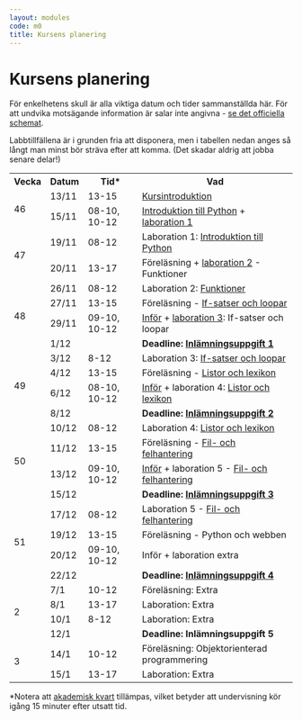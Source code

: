 ```yaml
---
layout: modules
code: m0
title: Kursens planering
---
```


# Kursens planering

För enkelhetens skull är alla viktiga datum och tider sammanställda här. För att undvika motsägande information är salar inte angivna - [se det officiella schemat](https://schema.mau.se/setup/jsp/Schema.jsp?startDatum=idag&intervallTyp=m&intervallAntal=6&sprak=SV&sokMedAND=true&forklaringar=true&resurser=k.DA354A-20192-98092-).

Labbtillfällena är i grunden fria att disponera, men i tabellen nedan anges så långt man minst bör sträva efter att komma. (Det skadar aldrig att jobba senare delar!)

<table class="table" id="plan">
    <tr class="odd header">
        <th>Vecka</th>
        <th>Datum</th>
        <th>Tid*</th>
        <th>Vad</th>
    </tr>
    <tr class="lecture even">
        <td rowspan="2">46</td>
        <td>13/11</td>
        <td>13-15</td>
        <td><a href="/modules/m1/lectures/F01.html">Kursintroduktion</a></td>
    </tr>
    <tr class="laboration even">
        <td>15/11</td>
        <td>08-10, 10-12</td>
        <td><a href="/modules/m1/lectures/F02.html">Introduktion till Python</a> + <a href="/modules/m1/">laboration 1</a></td>
    </tr>
    <tr class="laboration odd">
        <td rowspan="2">47</td>
        <td>19/11</td>
        <td>08-12</td>
        <td>Laboration 1: <a href="/modules/m1/">Introduktion till Python</a></td>
    </tr>
    <tr class="lecture odd">
        <td>20/11</td>
        <td>13-17</td>
        <td>Föreläsning + <a href="/modules/m2/">laboration 2</a> - Funktioner</td>
    </tr>
    <tr class="laboration even">
        <td rowspan="4">48</td>
        <td>26/11</td>
        <td>08-12</td>
        <td>Laboration 2: <a href="/modules/m2/">Funktioner</a></td>
    </tr>
    <tr class="lecture even">
        <td>27/11</td>
        <td>13-15</td>
        <td>Föreläsning - <a href="/modules/m3/lectures/F01.html">If-satser och loopar</a></td>
    </tr>
    <tr class="laboration even">
        <td>29/11</td>
        <td>09-10, 10-12</td>
        <td><a href="/modules/m3/lectures/F02.html">Inför</a> + <a href="/modules/m3/">laboration 3</a>: If-satser och loopar</td>
    </tr>
    <tr class="tenta assignment even">
        <td colspan="2">1/12</td>
        <td><strong>Deadline: <a href="/modules/m2/assignments/U1.html">Inlämningsuppgift 1</a></strong></td>
    </tr>
    <tr class="laboration odd">
        <td rowspan="4">49</td>
        <td>3/12</td>
        <td>8-12</td>
        <td>Laboration 3: <a href="/modules/m3/">If-satser och loopar</a></td>
    </tr>    
    <tr class="lecture odd">
        <td>4/12</td>
        <td>13-15</td>
        <td>Föreläsning - <a href="/modules/m4/lectures/F01.html">Listor och lexikon</a></td>
    </tr>
    <tr class="laboration odd">
        <td>6/12</td>
        <td>08-10, 10-12</td>
        <td><a href="/modules/m4/lectures/F02.html">Inför</a> + laboration 4: <a href="/modules/m4/">Listor och lexikon</a></td>
    </tr>
    <tr class="tenta assignment odd">
		<td colspan="2">8/12</td>
        <td><strong>Deadline: <a href="/modules/m3/assignments/U1.html">Inlämningsuppgift 2</a></strong></td>
	</tr>
    <tr class="laboration even">
        <td rowspan="4">50</td>
        <td>10/12</td>
        <td>08-12</td>
        <td>Laboration 4: <a href="/modules/m4/">Listor och lexikon</a></td>
    </tr>
    <tr class="lecture even">
        <td>11/12</td>
        <td>13-15</td>
        <td>Föreläsning - <a href="/modules/m5/lectures/F01.html">Fil- och felhantering</a></td>
    </tr>
	<tr class="laboration even">
        <td>13/12</td>
        <td>09-10, 10-12</td>
        <td><a href="/modules/m5/lectures/F02.html">Inför</a> + laboration 5 - <a href="/modules/m5/">Fil- och felhantering</a></td>
    </tr>
   	<tr class="tenta assignment even">
		<td colspan="2">15/12</td>
        <td><strong>Deadline: <a href="/modules/m4/assignments/U1.html">Inlämningsuppgift 3</a></strong></td>
	</tr>
    <tr class="laboration odd">
        <td rowspan="4">51</td>
        <td>17/12</td>
        <td>08-12</td>
        <td>Laboration 5 - <a href="/modules/m5/">Fil- och felhantering</a></td>
    </tr>
	<tr class="lecture odd">
		<td>19/12</td>
		<td>13-15</td>
		<td>Föreläsning - Python och webben</td>
	</tr>
    <tr class="laboration odd">
        <td>20/12</td>
		<td>09-10, 10-12</td>
        <td>Inför + laboration extra</td>
    </tr>
    <tr class="tenta assignment odd">
		<td colspan="2">22/12</td>
        <td><strong>Deadline: <a href="/modules/m5/assignments/U1.html">Inlämningsuppgift 4</a></strong></td>
	</tr>
    <tr class="laboration even">
        <td rowspan="4">2</td>
        <td>7/1</td>
        <td>10-12</td>
        <td>Föreläsning: Extra</td>
    </tr>
    <tr class="laboration even">
        <td>8/1</td>
        <td>13-17</td>
        <td>Laboration: Extra</td>
    </tr>
	<tr class="lecture even">
		<td>10/1</td>
		<td>8-12</td>
		<td>Laboration: Extra</td>
	</tr>
	<tr class="tenta assignment even">
		<td colspan="2">12/1</td>
        <td><strong>Deadline: Inlämningsuppgift 5</strong></td>
	</tr>
    <tr class="laboration odd">
        <td rowspan="2">3</td>
        <td>14/1</td>
        <td>10-12</td>
        <td>Föreläsning: Objektorienterad programmering</td>
    </tr>
    <tr class="laboration odd">
        <td>15/1</td>
        <td>13-17</td>
        <td>Laboration: Extra</td>
    </tr>
</table>

<p>*Notera att <a href="https://sv.wikipedia.org/wiki/Akademisk_kvart">akademisk kvart</a> tillämpas, vilket betyder att undervisning kör igång 15 minuter efter utsatt tid.</p>

